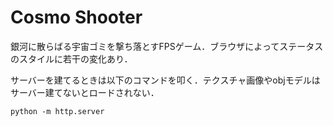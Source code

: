 # Cosmo Shooter

銀河に散らばる宇宙ゴミを撃ち落とすFPSゲーム．ブラウザによってステータスのスタイルに若干の変化あり．

サーバーを建てるときは以下のコマンドを叩く．テクスチャ画像やobjモデルはサーバー建てないとロードされない．

```
python -m http.server
```